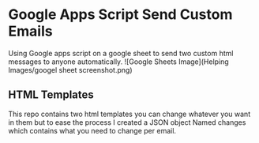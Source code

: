 # Google Apps Script Send Custom Emails

Using Google apps script on a google sheet to send two custom html messages to anyone automatically.
![Google Sheets Image](Helping Images/googel sheet screenshot.png)

## HTML Templates
This repo contains two html templates you can change whatever you want in them but to ease the process I created a JSON object Named changes which contains what you need to change per email.
